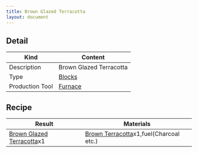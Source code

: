 ```yaml
---
title: Brown Glazed Terracotta
layout: document
---
```

## Detail

|Kind|Content|
|---|---|
|Description|Brown Glazed Terracotta|
|Type|[Blocks](Blocks)|
|Production Tool|[Furnace](Furnace)|

## Recipe

|Result|Materials|
|---|---|
|[Brown Glazed Terracotta](Brown_Glazed_Terracotta)x1|[Brown Terracotta](Brown_Terracotta)x1,fuel(Charcoal etc.)|

